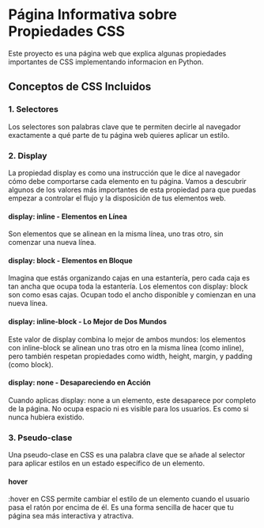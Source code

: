 # Página Informativa sobre Propiedades CSS

Este proyecto es una página web que explica algunas propiedades importantes de CSS implementando informacion en Python.

## Conceptos de CSS Incluidos

### 1. **Selectores**
Los selectores son palabras clave que te permiten decirle al navegador exactamente a qué parte de tu página web quieres aplicar un estilo. 

### 2. **Display**
La propiedad display es como una instrucción que le dice al navegador cómo debe comportarse cada elemento en tu página. Vamos a descubrir algunos de los valores más importantes de esta propiedad para que puedas empezar a controlar el flujo y la disposición de tus elementos web.

#### display: inline - Elementos en Línea
Son elementos que se alinean en la misma línea, uno tras otro, sin comenzar una nueva línea.

#### display: block - Elementos en Bloque
Imagina que estás organizando cajas en una estantería, pero cada caja es tan ancha que ocupa toda la estantería. Los elementos con display: block son como esas cajas. Ocupan todo el ancho disponible y comienzan en una nueva línea.

#### display: inline-block - Lo Mejor de Dos Mundos
Este valor de display combina lo mejor de ambos mundos: los elementos con inline-block se alinean uno tras otro en la misma línea (como inline), pero también respetan propiedades como width, height, margin, y padding (como block).

#### display: none - Desapareciendo en Acción
Cuando aplicas display: none a un elemento, este desaparece por completo de la página. No ocupa espacio ni es visible para los usuarios. Es como si nunca hubiera existido.

### 3. **Pseudo-clase**
Una pseudo-clase en CSS es una palabra clave que se añade al selector para aplicar estilos en un estado específico de un elemento.

#### hover
:hover en CSS permite cambiar el estilo de un elemento cuando el usuario pasa el ratón por encima de él. Es una forma sencilla de hacer que tu página sea más interactiva y atractiva.




